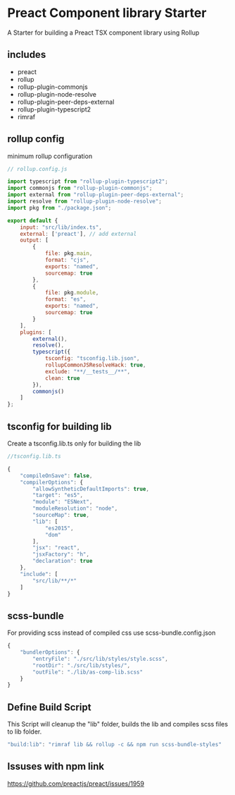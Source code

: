 # Preact Component library Starter

A Starter for building a Preact TSX component library using Rollup

## includes

- preact
- rollup
- rollup-plugin-commonjs
- rollup-plugin-node-resolve
- rollup-plugin-peer-deps-external
- rollup-plugin-typescript2
- rimraf


## rollup config

minimum rollup configuration

```js
// rollup.config.js

import typescript from "rollup-plugin-typescript2";
import commonjs from "rollup-plugin-commonjs";
import external from "rollup-plugin-peer-deps-external";
import resolve from "rollup-plugin-node-resolve";
import pkg from "./package.json";

export default {
	input: "src/lib/index.ts",
	external: ['preact'], // add external
	output: [
		{
			file: pkg.main,
			format: "cjs",
			exports: "named",
			sourcemap: true
		},
		{
			file: pkg.module,
			format: "es",
			exports: "named",
			sourcemap: true
		}
	],
	plugins: [
		external(),
		resolve(),
		typescript({
			tsconfig: "tsconfig.lib.json",
			rollupCommonJSResolveHack: true,
			exclude: "**/__tests__/**",
			clean: true
		}),
		commonjs()
	]
};
```


## tsconfig for building lib 

Create a tsconfig.lib.ts only for building the lib

```ts
//tsconfig.lib.ts

{
	"compileOnSave": false,
	"compilerOptions": {
		"allowSyntheticDefaultImports": true,
		"target": "es5",
		"module": "ESNext",
		"moduleResolution": "node",
		"sourceMap": true,
		"lib": [
			"es2015",
			"dom"
		],
		"jsx": "react",
		"jsxFactory": "h",
		"declaration": true
	},
	"include": [
		"src/lib/**/*"
	]
}
```


## scss-bundle 

For providing scss instead of compiled css use scss-bundle.config.json 

```js
{
	"bundlerOptions": {
		"entryFile": "./src/lib/styles/style.scss",
		"rootDir": "./src/lib/styles/",
		"outFile": "./lib/as-comp-lib.scss"
	}
}
```


## Define Build Script

This Script will cleanup the "lib" folder, builds the lib and compiles scss files to lib folder.

```js
"build:lib": "rimraf lib && rollup -c && npm run scss-bundle-styles"
```


## Issuses with npm link

https://github.com/preactjs/preact/issues/1959
